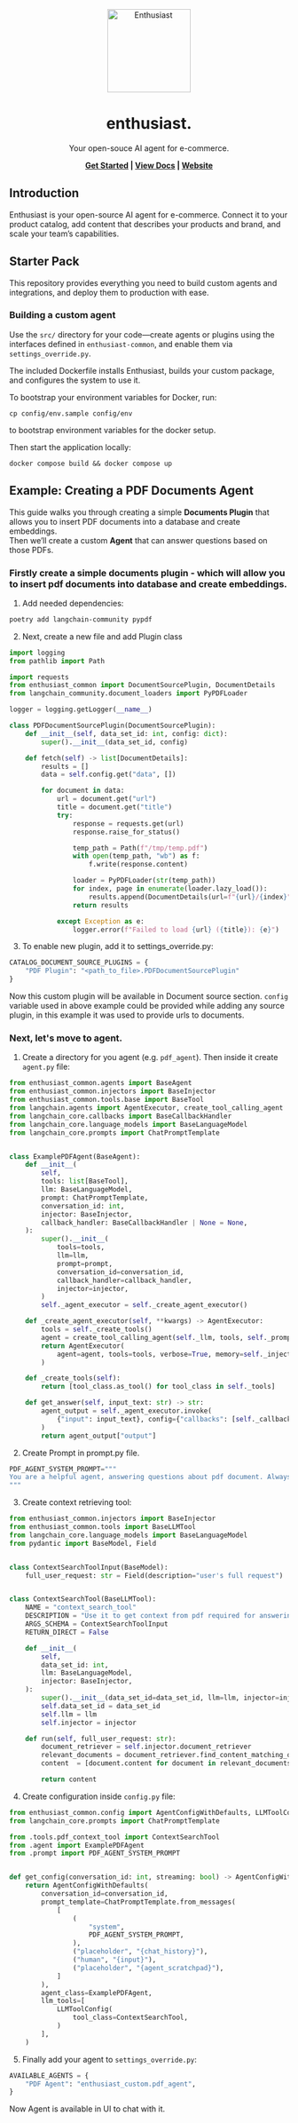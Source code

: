 <div align="center">
  <a href="https://upsidelab.io/tools/enthusiast" />
    <img src="https://github.com/user-attachments/assets/966204c3-ff69-47b2-a247-9f9cfa4e5b7d" height="150px" alt="Enthusiast">
  </a>
</div>

<h1 align="center">enthusiast.</h1>

<p align="center">Your open-souce AI agent for e-commerce.</p>
<div align="center">
  <strong>
    <a href="https://upsidelab.io/tools/enthusiast/docs/getting-started/installation">Get Started</a> |
    <a href="https://upsidelab.io/tools/enthusiast/docs">View Docs</a> |
    <a href="https://upsidelab.io/tools/enthusiast">Website</a>
  </strong>
</div>

## Introduction
Enthusiast is your open-source AI agent for e-commerce. Connect it to your product catalog, add content that describes your products and brand, and scale your team’s capabilities.

## Starter Pack

This repository provides everything you need to build custom agents and integrations, and deploy them to production with ease.

### Building a custom agent

Use the `src/` directory for your code—create agents or plugins using the interfaces defined in `enthusiast-common`, and enable them via `settings_override.py`.

The included Dockerfile installs Enthusiast, builds your custom package, and configures the system to use it.

To bootstrap your environment variables for Docker, run:
```shell
cp config/env.sample config/env
``` 
to bootstrap environment variables for the docker setup.

Then start the application locally:
```shell
docker compose build && docker compose up
```


## Example: Creating a PDF Documents Agent

This guide walks you through creating a simple **Documents Plugin** that allows you to insert PDF documents into a database and create embeddings.  
Then we’ll create a custom **Agent** that can answer questions based on those PDFs.

### Firstly create a simple documents plugin - which will allow you to insert pdf documents into database and create embeddings.
1. Add needed dependencies:

``` bash
poetry add langchain-community pypdf
```

2. Next, create a new file and add Plugin class
```python
import logging
from pathlib import Path

import requests
from enthusiast_common import DocumentSourcePlugin, DocumentDetails
from langchain_community.document_loaders import PyPDFLoader

logger = logging.getLogger(__name__)

class PDFDocumentSourcePlugin(DocumentSourcePlugin):
    def __init__(self, data_set_id: int, config: dict):
        super().__init__(data_set_id, config)

    def fetch(self) -> list[DocumentDetails]:
        results = []
        data = self.config.get("data", [])

        for document in data:
            url = document.get("url")
            title = document.get("title")
            try:
                response = requests.get(url)
                response.raise_for_status()

                temp_path = Path(f"/tmp/temp.pdf")
                with open(temp_path, "wb") as f:
                    f.write(response.content)

                loader = PyPDFLoader(str(temp_path))
                for index, page in enumerate(loader.lazy_load()):
                    results.append(DocumentDetails(url=f"{url}/{index}", title=title, content=page.page_content))
                return results

            except Exception as e:
                logger.error(f"Failed to load {url} ({title}): {e}")
```
3. To enable new plugin, add it to settings_override.py:
```python
CATALOG_DOCUMENT_SOURCE_PLUGINS = {
    "PDF Plugin": "<path_to_file>.PDFDocumentSourcePlugin"
}
```
Now this custom plugin will be available in Document source section.
`config` variable used in above example could be provided while adding any source plugin, in this example it was used to provide urls to documents.

### Next, let's move to agent. 
1. Create a directory for you agent (e.g. `pdf_agent`). Then inside it create `agent.py` file:
```python
from enthusiast_common.agents import BaseAgent
from enthusiast_common.injectors import BaseInjector
from enthusiast_common.tools.base import BaseTool
from langchain.agents import AgentExecutor, create_tool_calling_agent
from langchain_core.callbacks import BaseCallbackHandler
from langchain_core.language_models import BaseLanguageModel
from langchain_core.prompts import ChatPromptTemplate


class ExamplePDFAgent(BaseAgent):
    def __init__(
        self,
        tools: list[BaseTool],
        llm: BaseLanguageModel,
        prompt: ChatPromptTemplate,
        conversation_id: int,
        injector: BaseInjector,
        callback_handler: BaseCallbackHandler | None = None,
    ):
        super().__init__(
            tools=tools,
            llm=llm,
            prompt=prompt,
            conversation_id=conversation_id,
            callback_handler=callback_handler,
            injector=injector,
        )
        self._agent_executor = self._create_agent_executor()

    def _create_agent_executor(self, **kwargs) -> AgentExecutor:
        tools = self._create_tools()
        agent = create_tool_calling_agent(self._llm, tools, self._prompt)
        return AgentExecutor(
            agent=agent, tools=tools, verbose=True, memory=self._injector.chat_summary_memory, **kwargs
        )

    def _create_tools(self):
        return [tool_class.as_tool() for tool_class in self._tools]

    def get_answer(self, input_text: str) -> str:
        agent_output = self._agent_executor.invoke(
            {"input": input_text}, config={"callbacks": [self._callback_handler] if self._callback_handler else []}
        )
        return agent_output["output"]
```
2. Create Prompt in prompt.py file.
```python
PDF_AGENT_SYSTEM_PROMPT="""
You are a helpful agent, answering questions about pdf document. Always use context tool
"""
```

3. Create context retrieving tool:
```python
from enthusiast_common.injectors import BaseInjector
from enthusiast_common.tools import BaseLLMTool
from langchain_core.language_models import BaseLanguageModel
from pydantic import BaseModel, Field


class ContextSearchToolInput(BaseModel):
    full_user_request: str = Field(description="user's full request")


class ContextSearchTool(BaseLLMTool):
    NAME = "context_search_tool"
    DESCRIPTION = "Use it to get context from pdf required for answering questions"
    ARGS_SCHEMA = ContextSearchToolInput
    RETURN_DIRECT = False

    def __init__(
        self,
        data_set_id: int,
        llm: BaseLanguageModel,
        injector: BaseInjector,
    ):
        super().__init__(data_set_id=data_set_id, llm=llm, injector=injector)
        self.data_set_id = data_set_id
        self.llm = llm
        self.injector = injector

    def run(self, full_user_request: str):
        document_retriever = self.injector.document_retriever
        relevant_documents = document_retriever.find_content_matching_query(full_user_request)
        content  = [document.content for document in relevant_documents]

        return content
```

4. Create configuration inside `config.py` file:
```python
from enthusiast_common.config import AgentConfigWithDefaults, LLMToolConfig
from langchain_core.prompts import ChatPromptTemplate

from .tools.pdf_context_tool import ContextSearchTool
from .agent import ExamplePDFAgent
from .prompt import PDF_AGENT_SYSTEM_PROMPT


def get_config(conversation_id: int, streaming: bool) -> AgentConfigWithDefaults:
    return AgentConfigWithDefaults(
        conversation_id=conversation_id,
        prompt_template=ChatPromptTemplate.from_messages(
            [
                (
                    "system",
                    PDF_AGENT_SYSTEM_PROMPT,
                ),
                ("placeholder", "{chat_history}"),
                ("human", "{input}"),
                ("placeholder", "{agent_scratchpad}"),
            ]
        ),
        agent_class=ExamplePDFAgent,
        llm_tools=[
            LLMToolConfig(
                tool_class=ContextSearchTool,
            )
        ],
    )
```
5. Finally add your agent to `settings_override.py`:
```python
AVAILABLE_AGENTS = {
    "PDF Agent": "enthusiast_custom.pdf_agent",
}

```
Now Agent is available in UI to chat with it.